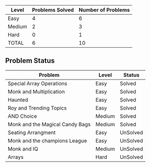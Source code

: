 |Level|Problems Solved|Number of Problems|
|-----|---------------|------------------|
|Easy|4|6|
|Medium|2|3|
|Hard|0|1|
|TOTAL|6|10|

Problem Status
---
|Problem|Level|Status|
|-------|-----|------|
|Special Array Operations|Easy|Solved|
|Monk and Multiplication|Easy|Solved|
|Haunted|Easy|Solved|
|Roy and Trending Topics|Easy|Solved|
|AND Choice|Medium|Solved|
|Monk and the Magical Candy Bags|Medium|Solved|
|Seating Arrangment|Easy|UnSolved|
|Monk and the champions League|Easy|UnSolved|
|Monk and IQ|Medium|UnSolved|
|Arrays|Hard|UnSolved|
